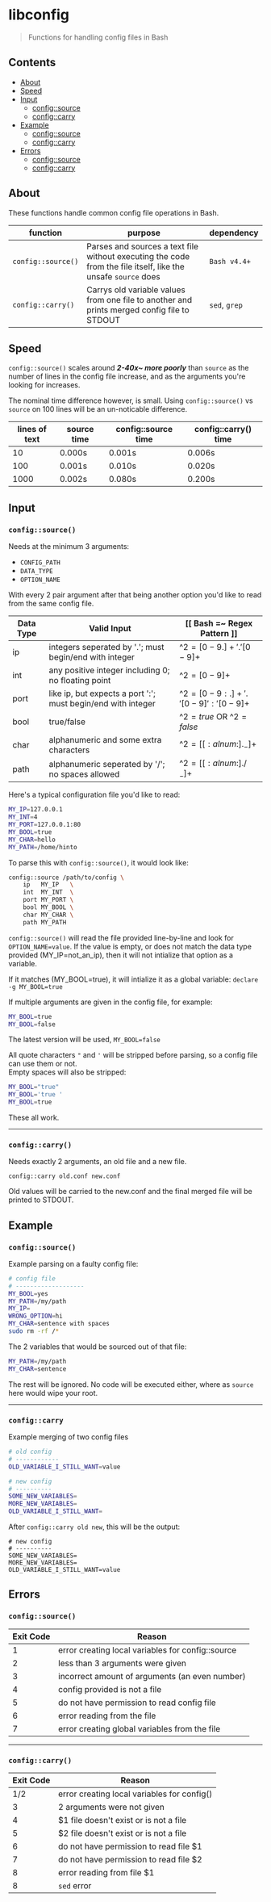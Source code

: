 # libconfig
>Functions for handling config files in Bash

## Contents
- [About](#About)
- [Speed](#Speed)
- [Input](#Input)
	- [config::source](#ConfigSource)
	- [config::carry](#ConfigCarry)
- [Example](#Example)
	- [config::source](#ConfigSource-1)
	- [config::carry](#ConfigCarry-1)
- [Errors](#Errors)
	- [config::source](#ConfigSource-2)
	- [config::carry](#ConfigCarry-2)

## About
These functions handle common config file operations in Bash.

| function           | purpose | dependency |
|--------------------|---------|------------|
| `config::source()` | Parses and sources a text file without executing the code from the file itself, like the unsafe `source` does | `Bash v4.4+` |
| `config::carry()`  | Carrys old variable values from one file to another and prints merged config file to STDOUT | `sed`, `grep` |

## Speed
`config::source()` scales around ***2-40x~ more poorly*** than `source` as the number of lines in the config file increase, and as the arguments you're looking for increases.

The nominal time difference however, is small. Using `config::source()` vs `source` on 100 lines will be an un-noticable difference.

| lines of text | source time | config::source time | config::carry() time |
|---------------|-------------|---------------------|----------------------|
| 10            | 0.000s      | 0.001s              | 0.006s
| 100           | 0.001s      | 0.010s              | 0.020s
| 1000          | 0.002s      | 0.080s              | 0.200s

## Input
### `config::source()`
Needs at the minimum 3 arguments:
- `CONFIG_PATH`
- `DATA_TYPE`
- `OPTION_NAME`

With every 2 pair argument after that being another option you'd like to read from the same config file.

| Data Type | Valid Input                                                  | [[ Bash =~ Regex Pattern ]]      |
|-----------|--------------------------------------------------------------|----------------------------------|
| ip        | integers seperated by '.'; must begin/end with integer       | ^${2}=[0-9.]+'.'[0-9]+$          |
| int       | any positive integer including 0; no floating point          | ^${2}=[0-9]+$                    |
| port      | like ip, but expects a port ':'; must begin/end with integer | ^${2}=[0-9:.]+'.'[0-9]':'[0-9]+$ |
| bool      | true/false                                                   | ^${2}=true$ OR ^${2}=false$      |
| char      | alphanumeric and some extra characters                       | ^${2}=[[:alnum:]._-]+$           |
| path      | alphanumeric seperated by '/'; no spaces allowed             | ^${2}=[[:alnum:]./_-]+$          |

Here's a typical configuration file you'd like to read:
```bash
MY_IP=127.0.0.1
MY_INT=4
MY_PORT=127.0.0.1:80
MY_BOOL=true
MY_CHAR=hello
MY_PATH=/home/hinto
```

To parse this with `config::source()`, it would look like:
```bash
config::source /path/to/config \
	ip   MY_IP   \
	int  MY_INT  \
	port MY_PORT \
	bool MY_BOOL \
	char MY_CHAR \
	path MY_PATH
```
`config::source()` will read the file provided line-by-line and look for `OPTION_NAME=value`. If the value is empty, or does not match the data type provided (MY_IP=not_an_ip), then it will not intialize that option as a variable.

If it matches (MY_BOOL=true), it will intialize it as a global variable: `declare -g MY_BOOL=true`

If multiple arguments are given in the config file, for example:
```bash
MY_BOOL=true
MY_BOOL=false
```
The latest version will be used, `MY_BOOL=false`

All quote characters `"` and `'` will be stripped before parsing, so a config file can use them or not.  
Empty spaces will also be stripped:
```bash
MY_BOOL="true"
MY_BOOL='true '
MY_BOOL=true
```
These all work.

---

### `config::carry()`
Needs exactly 2 arguments, an old file and a new file.
```
config::carry old.conf new.conf
```
Old values will be carried to the new.conf and the final merged file will be printed to STDOUT.

## Example
### `config::source()`
Example parsing on a faulty config file:
```bash
# config file
# -------------------
MY_BOOL=yes
MY_PATH=/my/path
MY_IP=
WRONG_OPTION=hi
MY_CHAR=sentence with spaces
sudo rm -rf /*
```

The 2 variables that would be sourced out of that file:
```bash
MY_PATH=/my/path
MY_CHAR=sentence
```
The rest will be ignored. No code will be executed either, where as `source` here would wipe your root.

---

### `config::carry`
Example merging of two config files
```bash
# old config
# ------------
OLD_VARIABLE_I_STILL_WANT=value
```
```bash
# new config
# ----------
SOME_NEW_VARIABLES=
MORE_NEW_VARIABLES=
OLD_VARIABLE_I_STILL_WANT=
```
After `config::carry old new`, this will be the output:
```
# new config
# ----------
SOME_NEW_VARIABLES=
MORE_NEW_VARIABLES=
OLD_VARIABLE_I_STILL_WANT=value
```

## Errors
### `config::source()`
| Exit Code | Reason                                            |
|-----------|---------------------------------------------------|
| 1         | error creating local variables for config::source |
| 2         | less than 3 arguments were given                  |
| 3         | incorrect amount of arguments (an even number)    |
| 4         | config provided is not a file                     |
| 5         | do not have permission to read config file        |
| 6         | error reading from the file                       |
| 7         | error creating global variables from the file     |

---

### `config::carry()`
| Exit Code | Reason                                      |
|-----------|---------------------------------------------|
| 1/2       | error creating local variables for config() |
| 3         | 2 arguments were not given                  |
| 4         | $1 file doesn't exist or is not a file      |
| 5         | $2 file doesn't exist or is not a file      |
| 6         | do not have permission to read file $1      |
| 7         | do not have permission to read file $2      |
| 8         | error reading from file $1                  |
| 8         | `sed` error                                 |

